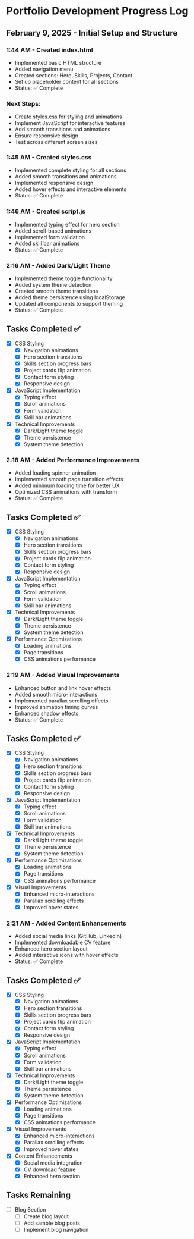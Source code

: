 # Portfolio Development Progress Log

## February 9, 2025 - Initial Setup and Structure

### 1:44 AM - Created index.html
- Implemented basic HTML structure
- Added navigation menu
- Created sections: Hero, Skills, Projects, Contact
- Set up placeholder content for all sections
- Status: ✅ Complete

### Next Steps:
- Create styles.css for styling and animations
- Implement JavaScript for interactive features
- Add smooth transitions and animations
- Ensure responsive design
- Test across different screen sizes

### 1:45 AM - Created styles.css
- Implemented complete styling for all sections
- Added smooth transitions and animations
- Implemented responsive design
- Added hover effects and interactive elements
- Status: ✅ Complete

### 1:46 AM - Created script.js
- Implemented typing effect for hero section
- Added scroll-based animations
- Implemented form validation
- Added skill bar animations
- Status: ✅ Complete

### 2:16 AM - Added Dark/Light Theme
- Implemented theme toggle functionality
- Added system theme detection
- Created smooth theme transitions
- Added theme persistence using localStorage
- Updated all components to support theming
- Status: ✅ Complete

## Tasks Completed ✅
- [x] CSS Styling
  - [x] Navigation animations
  - [x] Hero section transitions
  - [x] Skills section progress bars
  - [x] Project cards flip animation
  - [x] Contact form styling
  - [x] Responsive design
- [x] JavaScript Implementation
  - [x] Typing effect
  - [x] Scroll animations
  - [x] Form validation
  - [x] Skill bar animations
- [x] Technical Improvements
  - [x] Dark/Light theme toggle
  - [x] Theme persistence
  - [x] System theme detection

### 2:18 AM - Added Performance Improvements
- Added loading spinner animation
- Implemented smooth page transition effects
- Added minimum loading time for better UX
- Optimized CSS animations with transform
- Status: ✅ Complete

## Tasks Completed ✅
- [x] CSS Styling
  - [x] Navigation animations
  - [x] Hero section transitions
  - [x] Skills section progress bars
  - [x] Project cards flip animation
  - [x] Contact form styling
  - [x] Responsive design
- [x] JavaScript Implementation
  - [x] Typing effect
  - [x] Scroll animations
  - [x] Form validation
  - [x] Skill bar animations
- [x] Technical Improvements
  - [x] Dark/Light theme toggle
  - [x] Theme persistence
  - [x] System theme detection
- [x] Performance Optimizations
  - [x] Loading animations
  - [x] Page transitions
  - [x] CSS animations performance

### 2:19 AM - Added Visual Improvements
- Enhanced button and link hover effects
- Added smooth micro-interactions
- Implemented parallax scrolling effects
- Improved animation timing curves
- Enhanced shadow effects
- Status: ✅ Complete

## Tasks Completed ✅
- [x] CSS Styling
  - [x] Navigation animations
  - [x] Hero section transitions
  - [x] Skills section progress bars
  - [x] Project cards flip animation
  - [x] Contact form styling
  - [x] Responsive design
- [x] JavaScript Implementation
  - [x] Typing effect
  - [x] Scroll animations
  - [x] Form validation
  - [x] Skill bar animations
- [x] Technical Improvements
  - [x] Dark/Light theme toggle
  - [x] Theme persistence
  - [x] System theme detection
- [x] Performance Optimizations
  - [x] Loading animations
  - [x] Page transitions
  - [x] CSS animations performance
- [x] Visual Improvements
  - [x] Enhanced micro-interactions
  - [x] Parallax scrolling effects
  - [x] Improved hover states

### 2:21 AM - Added Content Enhancements
- Added social media links (GitHub, LinkedIn)
- Implemented downloadable CV feature
- Enhanced hero section layout
- Added interactive icons with hover effects
- Status: ✅ Complete

## Tasks Completed ✅
- [x] CSS Styling
  - [x] Navigation animations
  - [x] Hero section transitions
  - [x] Skills section progress bars
  - [x] Project cards flip animation
  - [x] Contact form styling
  - [x] Responsive design
- [x] JavaScript Implementation
  - [x] Typing effect
  - [x] Scroll animations
  - [x] Form validation
  - [x] Skill bar animations
- [x] Technical Improvements
  - [x] Dark/Light theme toggle
  - [x] Theme persistence
  - [x] System theme detection
- [x] Performance Optimizations
  - [x] Loading animations
  - [x] Page transitions
  - [x] CSS animations performance
- [x] Visual Improvements
  - [x] Enhanced micro-interactions
  - [x] Parallax scrolling effects
  - [x] Improved hover states
- [x] Content Enhancements
  - [x] Social media integration
  - [x] CV download feature
  - [x] Enhanced hero section

## Tasks Remaining
- [ ] Blog Section
  - [ ] Create blog layout
  - [ ] Add sample blog posts
  - [ ] Implement blog navigation
